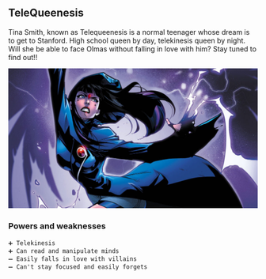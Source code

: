 ## TeleQueenesis

Tina Smith, known as Telequeenesis is a normal teenager whose dream is to get to Stanford. 
High school queen by day, telekinesis queen by night.
Will she be able to face Olmas without falling in love with him? Stay tuned to find out!!


![Telequeenesis](/Images/telequeenesis.jpg)

### Powers and weaknesses

    ➕ Telekinesis
    ➕ Can read and manipulate minds
    ➖ Easily falls in love with villains
    ➖ Can't stay focused and easily forgets